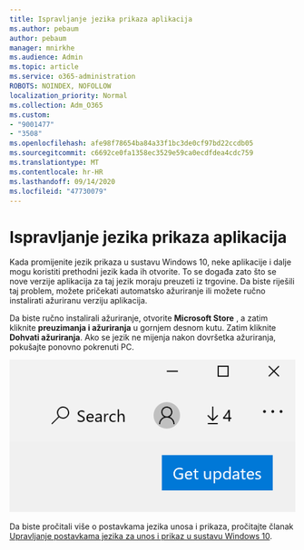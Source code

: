 ```yaml
---
title: Ispravljanje jezika prikaza aplikacija
ms.author: pebaum
author: pebaum
manager: mnirkhe
ms.audience: Admin
ms.topic: article
ms.service: o365-administration
ROBOTS: NOINDEX, NOFOLLOW
localization_priority: Normal
ms.collection: Adm_O365
ms.custom:
- "9001477"
- "3508"
ms.openlocfilehash: afe98f78654ba84a33f1bc3de0cf97bd22ccdb05
ms.sourcegitcommit: c6692ce0fa1358ec3529e59ca0ecdfdea4cdc759
ms.translationtype: MT
ms.contentlocale: hr-HR
ms.lasthandoff: 09/14/2020
ms.locfileid: "47730079"
---
```

# <a name="fix-the-display-language-of-apps"></a>Ispravljanje jezika prikaza aplikacija

Kada promijenite jezik prikaza u sustavu Windows 10, neke aplikacije i dalje mogu koristiti prethodni jezik kada ih otvorite. To se događa zato što se nove verzije aplikacija za taj jezik moraju preuzeti iz trgovine. Da biste riješili taj problem, možete pričekati automatsko ažuriranje ili možete ručno instalirati ažuriranu verziju aplikacija.

Da biste ručno instalirali ažuriranje, otvorite **Microsoft Store** , a zatim kliknite **preuzimanja i ažuriranja** u gornjem desnom kutu. Zatim kliknite **Dohvati ažuriranja**. Ako se jezik ne mijenja nakon dovršetka ažuriranja, pokušajte ponovno pokrenuti PC.

![Dohvaćanje ažuriranja.](media/get-updates.png)

Da biste pročitali više o postavkama jezika unosa i prikaza, pročitajte članak [Upravljanje postavkama jezika za unos i prikaz u sustavu Windows 10](https://support.microsoft.com/help/4027670/windows-10-add-and-switch-input-and-display-language-preferences).
